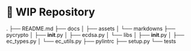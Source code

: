 # 🚧 WIP Repository

.
├── README.md
├── docs
│   ├── assets
│   └── markdowns
├── pycrypto
│   ├── __init__.py
│   ├── ecdsa.py
│   └── libs
│       ├── __init__.py
│       ├── ec_types.py
│       └── ec_utils.py
├── pylintrc
├── setup.py
└── tests